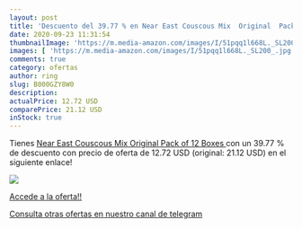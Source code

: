 ```yaml
---
layout: post
title: 'Descuento del 39.77 % en Near East Couscous Mix  Original  Pack o'
date: 2020-09-23 11:31:54
thumbnailImage: 'https://m.media-amazon.com/images/I/51pqq1l668L._SL200_.jpg'
images: [ 'https://m.media-amazon.com/images/I/51pqq1l668L._SL200_.jpg' ]
comments: true
category: ofertas
author: ring
slug: B000GZY8W0
description:
actualPrice: 12.72 USD
comparePrice: 21.12 USD
inStock: true
---
```


Tienes [Near East Couscous Mix  Original  Pack of 12 Boxes ](https://www.amazon.com/dp/B000GZY8W0/?tag=redken08-20) con un 39.77 % de descuento con precio de oferta de 12.72 USD (original: 21.12 USD) en el siguiente enlace!

[![](https://m.media-amazon.com/images/I/51pqq1l668L._SL200_.jpg)](https://www.amazon.com/dp/B000GZY8W0/?tag=redken08-20)

[Accede a la oferta!!](https://www.amazon.com/dp/B000GZY8W0/?tag=redken08-20)

[Consulta otras ofertas en nuestro canal de telegram](https://t.me/s/ofertas25)
